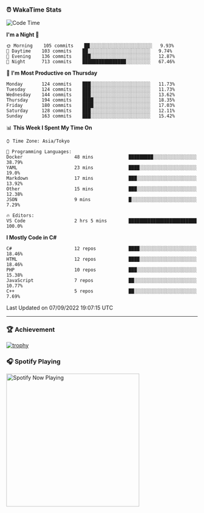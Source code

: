 ### ⏰ WakaTime Stats


<!--START_SECTION:waka-->
![Code Time](http://img.shields.io/badge/Code%20Time-492%20hrs%205%20mins-blue)

**I'm a Night 🦉** 

```text
🌞 Morning    105 commits    ██░░░░░░░░░░░░░░░░░░░░░░░   9.93% 
🌆 Daytime    103 commits    ██░░░░░░░░░░░░░░░░░░░░░░░   9.74% 
🌃 Evening    136 commits    ███░░░░░░░░░░░░░░░░░░░░░░   12.87% 
🌙 Night      713 commits    ████████████████░░░░░░░░░   67.46%

```
📅 **I'm Most Productive on Thursday** 

```text
Monday       124 commits    ███░░░░░░░░░░░░░░░░░░░░░░   11.73% 
Tuesday      124 commits    ███░░░░░░░░░░░░░░░░░░░░░░   11.73% 
Wednesday    144 commits    ███░░░░░░░░░░░░░░░░░░░░░░   13.62% 
Thursday     194 commits    ████░░░░░░░░░░░░░░░░░░░░░   18.35% 
Friday       180 commits    ████░░░░░░░░░░░░░░░░░░░░░   17.03% 
Saturday     128 commits    ███░░░░░░░░░░░░░░░░░░░░░░   12.11% 
Sunday       163 commits    ███░░░░░░░░░░░░░░░░░░░░░░   15.42%

```


📊 **This Week I Spent My Time On** 

```text
⌚︎ Time Zone: Asia/Tokyo

💬 Programming Languages: 
Docker                   48 mins             █████████░░░░░░░░░░░░░░░░   38.79% 
YAML                     23 mins             ████░░░░░░░░░░░░░░░░░░░░░   19.0% 
Markdown                 17 mins             ███░░░░░░░░░░░░░░░░░░░░░░   13.92% 
Other                    15 mins             ███░░░░░░░░░░░░░░░░░░░░░░   12.38% 
JSON                     9 mins              █░░░░░░░░░░░░░░░░░░░░░░░░   7.29%

🔥 Editors: 
VS Code                  2 hrs 5 mins        █████████████████████████   100.0%

```

**I Mostly Code in C#** 

```text
C#                       12 repos            ████░░░░░░░░░░░░░░░░░░░░░   18.46% 
HTML                     12 repos            ████░░░░░░░░░░░░░░░░░░░░░   18.46% 
PHP                      10 repos            ███░░░░░░░░░░░░░░░░░░░░░░   15.38% 
JavaScript               7 repos             ██░░░░░░░░░░░░░░░░░░░░░░░   10.77% 
C++                      5 repos             ██░░░░░░░░░░░░░░░░░░░░░░░   7.69%

```



 Last Updated on 07/09/2022 19:07:15 UTC
<!--END_SECTION:waka-->

---

### 🏆 Achievement

[![trophy](https://github-profile-trophy.vercel.app/?username=Slime-hatena&theme=flat&no-bg=true&no-frame=true&column=8)](https://github.com/ryo-ma/github-profile-trophy)

### 🎧 Spotify Playing

[<img src="https://spotify-now-playing-slime-hatena.vercel.app/api/spotify-playing" alt="Spotify Now Playing" width="350" />](https://open.spotify.com/user/slime_hatena)

<!--
**Slime-hatena/Slime-hatena** is a ✨ _special_ ✨ repository because its `README.md` (this file) appears on your GitHub profile.

Here are some ideas to get you started:

- 🔭 I’m currently working on ...
- 🌱 I’m currently learning ...
- 👯 I’m looking to collaborate on ...
- 🤔 I’m looking for help with ...
- 💬 Ask me about ...
- 📫 How to reach me: ...
- 😄 Pronouns: ...
- ⚡ Fun fact: ...
-->
